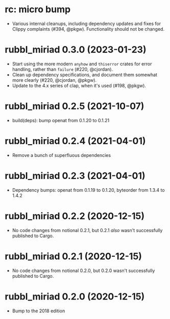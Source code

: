 # rc: micro bump

- Various internal cleanups, including dependency updates and fixes for Clippy
  complaints (#394, @pkgw). Functionality should not be changed.


# rubbl_miriad 0.3.0 (2023-01-23)

- Start using the more modern `anyhow` and `thiserror` crates for error
  handling, rather than `failure` (#220, @cjordan).
- Clean up dependency specifications, and document them somewhat more clearly
  (#220, @cjordan, @pkgw).
- Update to the 4.x series of clap, when it's used (#198, @pkgw).


# rubbl_miriad 0.2.5 (2021-10-07)

- build(deps): bump openat from 0.1.20 to 0.1.21


# rubbl_miriad 0.2.4 (2021-04-01)

- Remove a bunch of superfluous dependencies


# rubbl_miriad 0.2.3 (2021-04-01)

- Dependency bumps: openat from 0.1.19 to 0.1.20, byteorder from 1.3.4 to 1.4.2


# rubbl_miriad 0.2.2 (2020-12-15)

- No code changes from notional 0.2.1, but 0.2.1 *also* wasn't successfully
  published to Cargo.


# rubbl_miriad 0.2.1 (2020-12-15)

- No code changes from notional 0.2.0, but 0.2.0 wasn't successfully published
  to Cargo.


# rubbl_miriad 0.2.0 (2020-12-15)

- Bump to the 2018 edition
